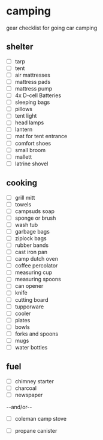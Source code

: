 # camping

gear checklist for going car camping

## shelter

- [ ] tarp
- [ ] tent
- [ ] air mattresses
- [ ] mattress pads
- [ ] mattress pump
- [ ] 4x D-cell Batteries
- [ ] sleeping bags
- [ ] pillows
- [ ] tent light
- [ ] head lamps
- [ ] lantern
- [ ] mat for tent entrance
- [ ] comfort shoes
- [ ] small broom
- [ ] mallett 
- [ ] latrine shovel

## cooking

- [ ] grill mitt
- [ ] towels
- [ ] campsuds soap
- [ ] sponge or brush
- [ ] wash tub
- [ ] garbage bags
- [ ] ziplock bags
- [ ] rubber bands
- [ ] cast iron pan
- [ ] camp dutch oven
- [ ] coffee percolator
- [ ] measuring cup
- [ ] measuring spoons
- [ ] can opener
- [ ] knife
- [ ] cutting board
- [ ] tupporware
- [ ] cooler
- [ ] plates
- [ ] bowls
- [ ] forks and spoons
- [ ] mugs
- [ ] water bottles

## fuel

- [ ] chimney starter
- [ ] charcoal
- [ ] newspaper

--and/or--

- [ ] coleman camp stove
- [ ] propane canister

